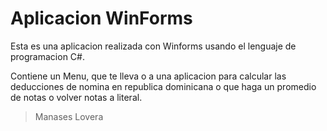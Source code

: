 # Aplicacion WinForms

Esta es una aplicacion realizada con Winforms usando el lenguaje de programacion C#.

Contiene un Menu, que te lleva o a una aplicacion para calcular las deducciones de nomina en republica dominicana o que haga un promedio de notas o volver notas a literal.

> Manases Lovera